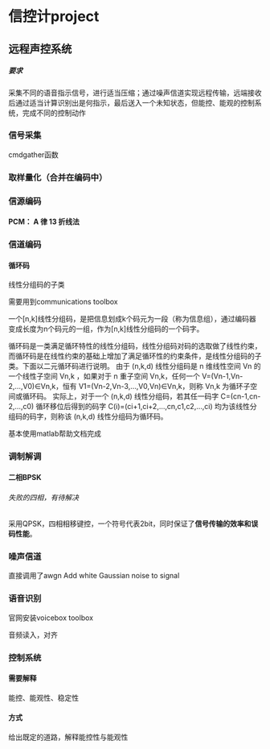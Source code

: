 # 信控计project

## 远程声控系统

##### 要求


采集不同的语音指示信号，进行适当压缩；通过噪声信道实现远程传输，远端接收后通过适当计算识别出是何指示，最后送入一个未知状态，但能控、能观的控制系统，完成不同的控制动作


### 信号采集

cmdgather函数

### 取样量化（合并在编码中）

### 信源编码

#### PCM： A 律 13 折线法

### 信道编码

#### 循环码

线性分组码的子类

需要用到communications toolbox

一个[n,k]线性分组码，是把信息划成k个码元为一段（称为信息组），通过编码器变成长度为n个码元的一组，作为[n,k]线性分组码的一个码字。

循环码是一类满足循环特性的线性分组码，线性分组码对码的选取做了线性约束，而循环码是在线性约束的基础上增加了满足循环性的约束条件，是线性分组码的子类。下面以二元循环码进行说明。
由于 (n,k,d) 线性分组码是 n 维线性空间 Vn 的一个线性子空间 Vn,k ，如果对于 n 重子空间 Vn,k，任何一个 V=(Vn-1,Vn-2,…,V0)∈Vn,k，恒有 V1=(Vn-2,Vn-3,…,V0,Vn)∈Vn,k，则称 Vn,k 为循环子空间或循环码。
实际上，对于一个 (n,k,d) 线性分组码，若其任一码字 C=(cn-1,cn-2,…,c0) 循环移位后得到的码字 C(i)=(ci+1,ci+2,…,cn,c1,c2,…,ci) 均为该线性分组码的码字，则称该 (n,k,d) 线性分组码为循环码。

基本使用matlab帮助文档完成

### 调制解调

#### 二相BPSK

###### 失败的四相，有待解决

采用QPSK，四相相移键控，一个符号代表2bit，同时保证了**信号传输的效率和误码性能**。

### 噪声信道

直接调用了awgn	Add white Gaussian noise to signal

### 语音识别

官网安装voicebox toolbox

音频读入，对齐

### 控制系统

#### 需要解释

能控、能观性、稳定性

#### 方式

给出既定的道路，解释能控性与能观性
